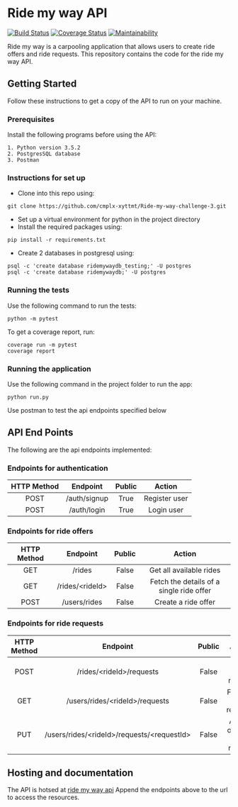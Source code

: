 # Ride my way API
[![Build Status](https://travis-ci.org/cmplx-xyttmt/Ride-my-way-challenge-3.svg?branch=develop)](https://travis-ci.org/cmplx-xyttmt/Ride-my-way-challenge-3)
[![Coverage Status](https://coveralls.io/repos/github/cmplx-xyttmt/Ride-my-way-challenge-3/badge.svg?branch=develop)](https://coveralls.io/github/cmplx-xyttmt/Ride-my-way-challenge-3?branch=develop)
[![Maintainability](https://api.codeclimate.com/v1/badges/736e35a9252daa9c6776/maintainability)](https://codeclimate.com/github/cmplx-xyttmt/Ride-my-way-challenge-3/maintainability)


Ride my way is a carpooling application that allows users to create ride offers and ride requests. 
This repository contains the code for the ride my way API.

## Getting Started
Follow these instructions to get a copy of the API to run on your machine.

### Prerequisites

Install the following programs before using the API:
```
1. Python version 3.5.2
2. PostgresSQL database
3. Postman
```

### Instructions for set up

- Clone into this repo using:
```
git clone https://github.com/cmplx-xyttmt/Ride-my-way-challenge-3.git
```
- Set up a virtual environment for python in the project directory
- Install the required packages using:
```
pip install -r requirements.txt
```
- Create 2 databases in postgresql using:
```
psql -c 'create database ridemywaydb_testing;' -U postgres
psql -c 'create database ridemywaydb;' -U postgres
```

### Running the tests

Use the following command to run the tests:
```
python -m pytest
```
To get a coverage report, run:
```
coverage run -m pytest
coverage report
```

### Running the application
Use the following command in the project folder to run the app:
```
python run.py
```

Use postman to test the api endpoints specified below


## API End Points

The following are the api endpoints implemented:

### Endpoints for authentication
| HTTP Method | Endpoint | Public | Action |
|:-----------:|:--------:|:------:|:------:|  
|POST|/auth/signup|True|Register user|
|POST|/auth/login|True|Login user|

### Endpoints for ride offers
| HTTP Method | Endpoint | Public | Action |
|:-----------:|:--------:|:------:|:------:|  
|GET|/rides|False|Get all available rides|
|GET|/rides/\<rideId\>|False|Fetch the details of a single ride offer|
|POST|/users/rides|False|Create a ride offer|

### Endpoints for ride requests
| HTTP Method | Endpoint | Public | Action |
|:-----------:|:--------:|:------:|:------:|  
|POST|/rides/\<rideId\>/requests|False|Make ride request|
|GET|/users/rides/\<rideId\>/requests|False|Fetch all ride requests|
|PUT|/users/rides/\<rideId\>/requests/\<requestId\>|False|Accept or reject a ride request|


## Hosting and documentation
The API is hotsed at [ride my way api](https://ridemywayapidb.herokuapp.com/ridemyway/api/v1/)
Append the endpoints above to the url to access the resources.

